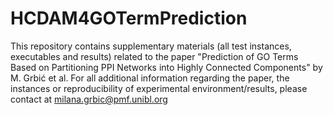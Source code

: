 # HCDAM4GOTermPrediction
This repository contains supplementary materials  (all test instances, executables and results)  related to the paper "Prediction of GO Terms Based on Partitioning PPI Networks into Highly Connected Components" by  M. Grbić et al.
For all additional information
 regarding the paper, the instances or reproducibility 
of experimental environment/results, please contact at milana.grbic@pmf.unibl.org
